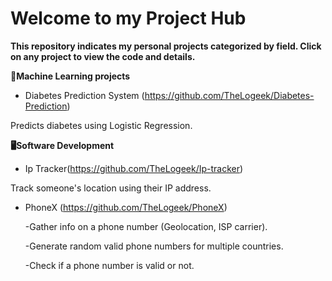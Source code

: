 # Welcome to my Project Hub

**This repository indicates my personal projects categorized by field. Click on any project to view the code and details.**

**🧠Machine Learning projects**

- Diabetes Prediction System (https://github.com/TheLogeek/Diabetes-Prediction)

Predicts diabetes using Logistic Regression.

**🖥️Software Development**

- Ip Tracker(https://github.com/TheLogeek/Ip-tracker)

Track someone's location using their IP address.

- PhoneX (https://github.com/TheLogeek/PhoneX)

  -Gather info on a phone number (Geolocation, ISP carrier).

  -Generate random valid phone numbers for multiple countries.
   
  -Check if a phone number is valid or not.